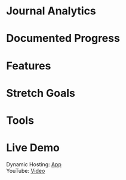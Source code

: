 # Journal Analytics


# Documented Progress

 
# Features


# Stretch Goals


# Tools


# Live Demo
 Dynamic Hosting: <a href="#"> App </a><br />
 YouTube: <a href="#"> Video </a>
